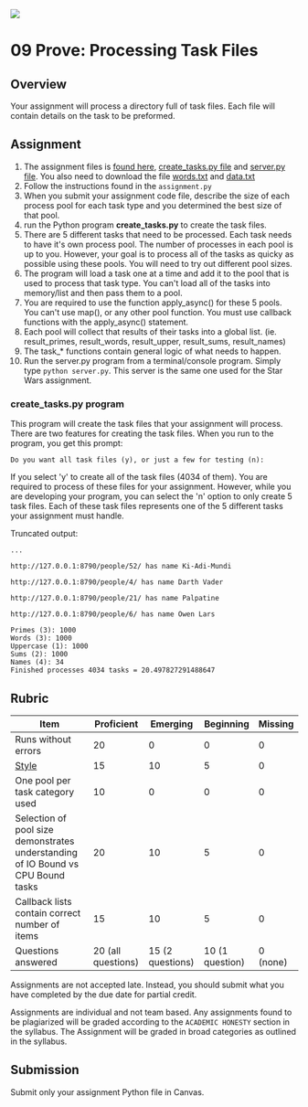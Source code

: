 ![](../site/banner.png)

# 09 Prove: Processing Task Files

## Overview

Your assignment will process a directory full of task files.  Each file will contain details on the task to be preformed.

## Assignment

1. The assignment files is [found here](assignment/assignment09.py), [create_tasks.py file](assignment/create_tasks.py) and [server.py file](assignment/server.py).  You also need to download the file [words.txt](assignment/words.txt) and [data.txt](assignment/data.txt)
2. Follow the instructions found in the `assignment.py`
3. When you submit your assignment code file, describe the size of each process pool for each task type and you determined the best size of that pool.
4. run the Python program **create_tasks.py** to create the task files.
5. There are 5 different tasks that need to be processed.  Each task needs to  have it's own process pool.  The number of processes in each pool is up to you.  However, your goal is to process all of the tasks as quicky as possible using these pools.  You will need to try out different pool sizes.
6. The program will load a task one at a time and add it to the pool that is used to process that task type.  You can't load all of the tasks into memory/list and then pass them to a pool.
7. You are required to use the function apply_async() for these 5 pools. You can't use map(), or any other pool function.  You must use callback functions with the apply_async() statement.
8. Each pool will collect that results of their tasks into a global list. (ie. result_primes, result_words, result_upper, result_sums, result_names)
9. The task_* functions contain general logic of what needs to happen.
10. Run the server.py program from a terminal/console program.  Simply type `python server.py`.  This server is the same one used for the Star Wars assignment.

### create_tasks.py program

This program will create the task files that your assignment will process.  There are two features for creating the task files.  When you run to the program, you get this prompt:

```
Do you want all task files (y), or just a few for testing (n): 
```

If you select 'y' to create all of the task files (4034 of them).  You are required to process of these files for your assignment.  However, while you are developing your program, you can select the 'n' option to only create 5 task files.  Each of these task files represents one of the 5 different tasks your assignment must handle.

Truncated output:

```
...

http://127.0.0.1:8790/people/52/ has name Ki-Adi-Mundi

http://127.0.0.1:8790/people/4/ has name Darth Vader

http://127.0.0.1:8790/people/21/ has name Palpatine

http://127.0.0.1:8790/people/6/ has name Owen Lars

Primes (3): 1000
Words (3): 1000
Uppercase (1): 1000
Sums (2): 1000
Names (4): 34
Finished processes 4034 tasks = 20.497827291488647
```

## Rubric

Item | Proficient | Emerging | Beginning | Missing
--- | --- | --- | --- | ---
Runs without errors | 20 | 0 | 0 | 0
[Style](../../style.md) | 15 | 10 | 5 | 0
One pool per task category used | 10 | 0 | 0 | 0
Selection of pool size demonstrates understanding of IO Bound vs CPU Bound tasks | 20 | 10 | 5 | 0
Callback lists contain correct number of items | 15 | 10 | 5 | 0
Questions answered | 20 (all questions) | 15 (2 questions) | 10 (1 question) | 0 (none)

Assignments are not accepted late. Instead, you should submit what you have completed by the due date for partial credit. 

Assignments are individual and not team based.  Any assignments found to be  plagiarized will be graded according to the `ACADEMIC HONESTY` section in the syllabus. The Assignment will be graded in broad categories as outlined in the syllabus.

## Submission

Submit only your assignment Python file in Canvas.

